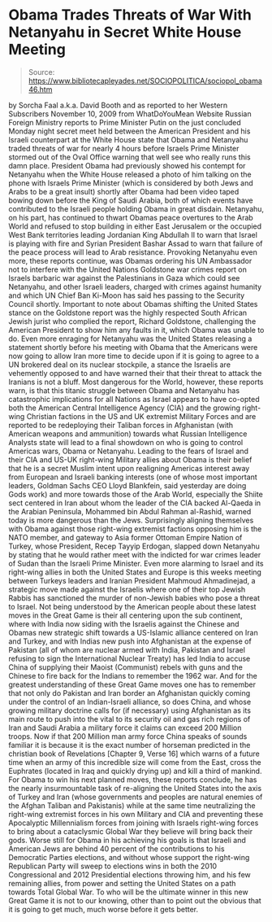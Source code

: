 # Obama Trades Threats of War With Netanyahu in Secret White House Meeting

> Source: https://www.bibliotecapleyades.net/SOCIOPOLITICA/sociopol_obama46.htm

by Sorcha Faal
a.k.a. David Booth
and as reported to her Western Subscribers
November 10, 2009
from
WhatDoYouMean Website
Russian Foreign Ministry reports to Prime Minister Putin on the just
concluded Monday night secret meet held between the American President and
his Israeli counterpart at the White House state that Obama and Netanyahu
traded threats of war for nearly 4 hours before Israels Prime Minister
stormed out of the Oval Office warning that well see who really runs
this damn place.
President Obama had previously showed his contempt for Netanyahu when the White House
released a photo of him talking
on the phone with Israels Prime Minister (which is considered by both Jews
and Arabs to be a great insult) shortly after Obama had been video taped
bowing down before the King of Saudi Arabia, both of which events have
contributed to the Israeli people holding Obama in great disdain.
Netanyahu, on his part, has continued to thwart Obamas peace overtures to
the Arab World and refused to stop building in either East Jerusalem or the
occupied West Bank territories leading Jordanian King Abdullah II to warn
that Israel is playing with fire and Syrian President Bashar Assad to warn
that failure of the peace process will lead to Arab resistance.
Provoking Netanyahu even more, these reports continue, was Obamas ordering
his UN Ambassador not to interfere with the United Nations Goldstone war
crimes report on Israels barbaric war against the Palestinians in Gaza
which could see Netanyahu, and other Israeli leaders, charged with crimes
against humanity and which UN Chief Ban Ki-Moon has said hes passing to the
Security Council shortly.
Important to note about Obamas shifting the United States stance on the
Goldstone report was the highly respected South African Jewish jurist who
complied the report, Richard Goldstone, challenging the American President
to show him any faults in it, which Obama was unable to do.
Even more enraging for Netanyahu was the United States releasing a statement
shortly before his meeting with Obama that the Americans were now going to
allow Iran more time to decide upon if it is going to agree to a UN
brokered deal on its nuclear stockpile, a stance the Israelis are vehemently
opposed to and have warned their that their threat
to attack the Iranians
is not a bluff.
Most dangerous for the World, however, these reports warn, is that this
titanic struggle between Obama and Netanyahu has catastrophic implications
for all Nations as Israel appears to have co-opted both the American Central
Intelligence Agency (CIA) and the growing
right-wing Christian factions in
the US and
UK extremist
Military Forces and are reported to be redeploying
their Taliban forces in Afghanistan (with American weapons and ammunition)
towards what Russian Intelligence Analysts state will lead to a final
showdown on who is going to control Americas wars, Obama or Netanyahu.
Leading to the fears of Israel and their CIA and US-UK right-wing Military
allies about Obama is their belief that he is a secret Muslim intent upon
realigning Americas interest away from European and Israeli banking
interests (one of whose most important leaders, Goldman Sachs CEO Lloyd Blankfein, said yesterday are doing Gods work) and more towards those of
the Arab World, especially the Shiite sect centered in Iran about whom the
leader of the CIA backed Al-Qaeda in the Arabian Peninsula, Mohammed bin
Abdul Rahman al-Rashid, warned today is more dangerous than the Jews.
Surprisingly aligning themselves with Obama against those right-wing
extremist factions opposing him is the NATO member, and gateway to Asia
former Ottoman Empire Nation of Turkey, whose President, Recep Tayyip
Erdogan, slapped down Netanyahu by stating that he would rather meet with
the indicted for war crimes leader of Sudan than the Israeli Prime Minister.
Even more alarming to Israel and its right-wing allies in both the United
States and Europe is this weeks meeting between Turkeys leaders and Iranian
President Mahmoud Ahmadinejad, a strategic move made against the Israelis
where one of their top Jewish Rabbis has sanctioned the murder of
non-Jewish babies who pose a threat to Israel.
Not being understood by the American people about these latest moves in the
Great Game is their all centering upon the sub continent, where with India
now siding with the Israelis against the Chinese and Obamas new strategic
shift towards a US-Islamic alliance centered on Iran and Turkey, and with
Indias new push into Afghanistan at the expense of Pakistan (all of whom
are nuclear armed with India, Pakistan and Israel refusing to sign the
International Nuclear Treaty) has led India to accuse China of supplying
their Maoist (Communist) rebels with guns and the Chinese to fire back for
the Indians to remember the 1962 war.
And for the greatest understanding of these Great Game moves one has to
remember that not only do Pakistan and Iran border an Afghanistan quickly
coming under the control of an Indian-Israeli alliance, so does China, and
whose growing military doctrine calls for (if necessary) using Afghanistan
as its main route to push into the vital to its security oil and gas rich
regions of Iran and Saudi Arabia a military force it claims can exceed 200
Million troops.
Now if that 200 Million man army force China speaks of sounds familiar it is
because it is the exact number of horseman predicted in the christian book
of Revelations [Chapter 9, Verse 16] which warns of a future time when an
army of this incredible size will come from the East, cross the Euphrates
(located in Iraq and quickly drying up) and kill a third of mankind.
For Obama to win his next planned moves, these reports conclude, he has the
nearly insurmountable task of re-aligning the United States into the axis of
Turkey and Iran (whose governments and peoples are natural enemies of the
Afghan Taliban and Pakistanis) while at the same time neutralizing the
right-wing extremist forces in his own Military and CIA and preventing these
Apocalyptic Millennialism forces from joining with Israels right-wing
forces to bring about a cataclysmic Global War they believe will bring back
their gods.
Worse still for Obama in his achieving his goals is that Israeli and
American Jews are behind
40 percent of the contributions to his Democratic
Parties elections, and without whose support the right-wing Republican Party
will sweep to elections wins in both the 2010 Congressional and 2012
Presidential elections throwing him, and his few remaining allies, from
power and setting the United States on a path towards Total Global War.
To who will be the ultimate winner in this new Great Game it is not to our
knowing, other than to point out the obvious that it is going to get much,
much worse before it gets better.
